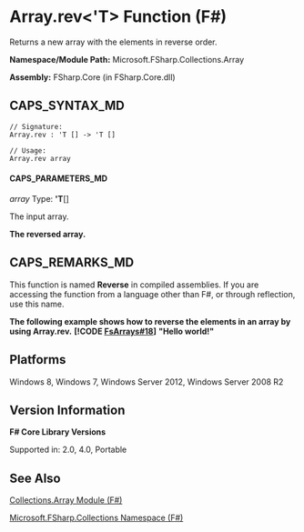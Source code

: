 # Array.rev<'T> Function (F#)

Returns a new array with the elements in reverse order.

**Namespace/Module Path:** Microsoft.FSharp.Collections.Array

**Assembly:** FSharp.Core (in FSharp.Core.dll)


## CAPS_SYNTAX_MD

```
// Signature:
Array.rev : 'T [] -> 'T []

// Usage:
Array.rev array
```

#### CAPS_PARAMETERS_MD
*array*
Type: **'T**[[]](http://msdn.microsoft.com/en-us/library/def20292-9aae-4596-9275-b94e594f8493)


The input array.



**The reversed array.**
## CAPS_REMARKS_MD
This function is named **Reverse** in compiled assemblies. If you are accessing the function from a language other than F#, or through reflection, use this name.

**The following example shows how to reverse the elements in an array by using Array.rev.**
**[!CODE [FsArrays#18](../CodeSnippet/VS_Snippets_Fsharp/fsarrays/FSharp/fs/program.fs#18)]**
**"Hello world!"**
## Platforms
Windows 8, Windows 7, Windows Server 2012, Windows Server 2008 R2


## Version Information
**F# Core Library Versions**

Supported in: 2.0, 4.0, Portable




## See Also
[Collections.Array Module &#40;F&#35;&#41;](Collections.Array+Module+%28F%23%29.md)

[Microsoft.FSharp.Collections Namespace &#40;F&#35;&#41;](Microsoft.FSharp.Collections+Namespace+%28F%23%29.md)


